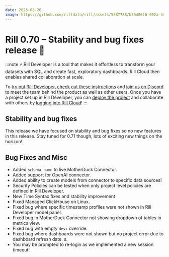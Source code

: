 ```yaml
---
date: 2025-08-26
image: https://github.com/rilldata/rill/assets/5587788/b30486f6-002a-445d-8a1b-955b6ec0066d
---
```


# Rill 0.70 – Stability and bug fixes release 👷

:::note
⚡ Rill Developer is a tool that makes it effortless to transform your datasets with SQL and create fast, exploratory dashboards. Rill Cloud then enables shared collaboration at scale.

To [try out Rill Developer, check out these instructions](/get-started/install) and [join us on Discord](https://discord.gg/TatjVY32) to meet the team behind the product as well as other users. Once you have a project set up in Rill Developer, you can [deploy the project](/deploy/deploy-dashboard) and collaborate with others by [logging into Rill Cloud](https://ui.rilldata.com)!
:::


## Stability and bug fixes
This release we have focused on stability and bug fixes so no new features in this release. Stay tuned for 0.71 though, lots of exciting new things on the horizon!


## Bug Fixes and Misc
- Added `schema_name` to live MotherDuck Connector.
- Added support for OpenAI connector.
- Added ability to create models from connector to specific data sources!
- Security Policies can be tested when only project level policies are defined in Rill Developer.
- New Time Syntax fixes and stability improvement
- Fixed Managed ClickHouse on Linux.
- Fixed bug where specific timestamp profiles were not shown in Rill Developer model panel.
- Fixed bug in MotherDuck Connector not showing dropdown of tables in metrics view.
- Fixed bug with empty `dev:` override.
- Fixed bug where dashboards were not shown but no project error due to dashboard refresh date.
s.
- You may be prompted to re-login as we implemented a new session timeout!